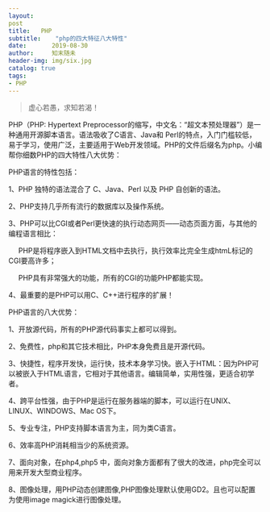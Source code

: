 ```yaml
---
layout:     
post
title:   PHP   
subtitle:    "php的四大特征八大特性"
date:       2019-08-30
author:     知末随未
header-img: img/six.jpg
catalog: true
tags:
- PHP
---
```


> 虚心若愚，求知若渴！

PHP（PHP: Hypertext Preprocessor的缩写，中文名：“超文本预处理器”）是一种通用开源脚本语言。语法吸收了C语言、Java和 Perl的特点，入门门槛较低，易于学习，使用广泛，主要适用于Web开发领域。PHP的文件后缀名为php。小编帮你细数PHP的四大特性八大优势：


PHP语言的特性包括：


1、PHP 独特的语法混合了 C、Java、Perl 以及 PHP 自创新的语法。


2、PHP支持几乎所有流行的数据库以及操作系统。


3、PHP可以比CGI或者Perl更快速的执行动态网页——动态页面方面，与其他的编程语言相比：


     PHP是将程序嵌入到HTML文档中去执行，执行效率比完全生成htmL标记的CGI要高许多；


     PHP具有非常强大的功能，所有的CGI的功能PHP都能实现。


4、最重要的是PHP可以用C、C++进行程序的扩展！


PHP语言的八大优势：


1、开放源代码，所有的PHP源代码事实上都可以得到。


2、免费性，php和其它技术相比，PHP本身免费且是开源代码。


3、快捷性，程序开发快，运行快，技术本身学习快。嵌入于HTML：因为PHP可以被嵌入于HTML语言，它相对于其他语言。编辑简单，实用性强，更适合初学者。


4、跨平台性强，由于PHP是运行在服务器端的脚本，可以运行在UNIX、LINUX、WINDOWS、Mac OS下。


5、专业专注，PHP支持脚本语言为主，同为类C语言。


6、效率高PHP消耗相当少的系统资源。


7、面向对象，在php4,php5 中，面向对象方面都有了很大的改进，php完全可以用来开发大型商业程序。


8、图像处理，用PHP动态创建图像,PHP图像处理默认使用GD2。且也可以配置为使用image magick进行图像处理。
 
